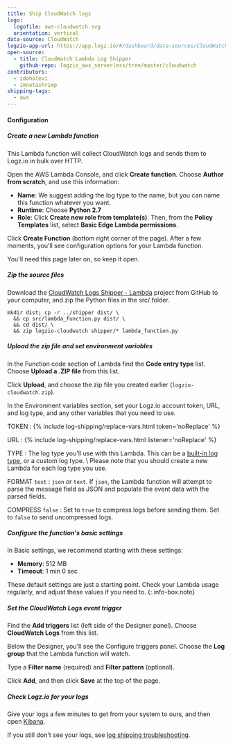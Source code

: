 ```yaml
---
title: Ship CloudWatch logs
logo:
  logofile: aws-cloudwatch.svg
  orientation: vertical
data-source: CloudWatch
logzio-app-url: https://app.logz.io/#/dashboard/data-sources/CloudWatch
open-source:
  - title: CloudWatch Lambda Log Shipper
    github-repo: logzio_aws_serverless/tree/master/cloudwatch
contributors:
  - idohalevi
  - imnotashrimp
shipping-tags:
  - aws
---
```


#### Configuration

<div class="tasklist">

##### Create a new Lambda function

This Lambda function will collect CloudWatch logs and sends them to Logz.io in bulk over HTTP.

Open the AWS Lambda Console, and click **Create function**.
Choose **Author from scratch**, and use this information:

* **Name**: We suggest adding the log type to the name, but you can name this function whatever you want.
* **Runtime**: Choose **Python 2.7**
* **Role**: Click **Create new role from template(s)**. Then, from the **Policy Templates** list, select **Basic Edge Lambda permissions**.

Click **Create Function** (bottom right corner of the page). After a few moments, you'll see configuration options for your Lambda function.

You'll need this page later on, so keep it open.

##### Zip the source files

Download the [CloudWatch Logs Shipper - Lambda](https://github.com/logzio/logzio_aws_serverless/tree/master/cloudwatch) project from GitHub to your computer, and zip the Python files in the src/ folder.

```shell
mkdir dist; cp -r ../shipper dist/ \
  && cp src/lambda_function.py dist/ \
  && cd dist/ \
  && zip logzio-cloudwatch shipper/* lambda_function.py
```

##### Upload the zip file and set environment variables

In the Function code section of Lambda find the **Code entry type** list. Choose **Upload a .ZIP file** from this list.

Click **Upload**, and choose the zip file you created earlier (`logzio-cloudwatch.zip`).

In the Environment variables section, set your Logz.io account token, URL, and log type, and any other variables that you need to use.

TOKEN <span class="required-param"></span>
: {% include log-shipping/replace-vars.html token='noReplace' %}
  <!-- logzio-inject:account-token -->

URL <span class="required-param"></span>
: {% include log-shipping/replace-vars.html listener='noReplace' %}
  <!-- logzio-inject:listener-url -->

TYPE <span class="required-param"></span>
: The log type you'll use with this Lambda.
  This can be a [built-in log type]({{site.baseurl}}/user-guide/log-shipping/built-in-log-types.html), or a custom log type. \\
  Please note that you should create a new Lambda for each log type you use.

FORMAT <span class="default-param">`text`</span>
: `json` or `text`.
  If `json`, the Lambda function will attempt to parse the message field as JSON and populate the event data with the parsed fields.

COMPRESS <span class="default-param">`false`</span>
: Set to `true` to compress logs before sending them. Set to `false` to send uncompressed logs.

##### Configure the function's basic settings

In Basic settings, we recommend starting with these settings:

* **Memory**: 512 MB
* **Timeout**: 1 min 0 sec

These default settings are just a starting point.
Check your Lambda usage regularly, and adjust these values if you need to.
{:.info-box.note}

##### Set the CloudWatch Logs event trigger

Find the **Add triggers** list (left side of the Designer panel). Choose **CloudWatch Logs** from this list.

Below the Designer, you'll see the Configure triggers panel. Choose the **Log group** that the Lambda function will watch.

Type a **Filter name** (required) and **Filter pattern** (optional).

Click **Add**, and then click **Save** at the top of the page.

##### Check Logz.io for your logs

Give your logs a few minutes to get from your system to ours, and then open [Kibana](https://app.logz.io/#/dashboard/kibana).

If you still don't see your logs, see [log shipping troubleshooting]({{site.baseurl}}/user-guide/log-shipping/log-shipping-troubleshooting.html).

</div>
